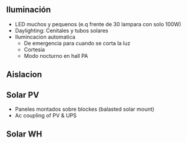 ## Iluminación
* LED muchos y pequenos (e.q frente de 30 lampara con solo 100W)
* Daylighting: Cenitales y tubos solares
* Ilumincacion automatica
	* De emergencia para cuando se corta la luz
	* Cortesia
	* Modo nocturno en hall PA

## Aislacion

## Solar PV
* Paneles montados sobre blockes (balasted solar mount)
* Ac coupling of PV & UPS 

## Solar WH